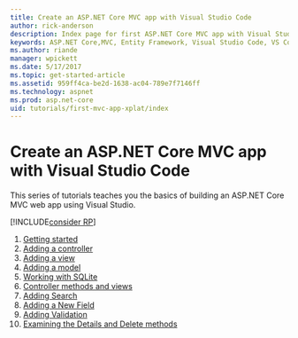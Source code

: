 ```yaml
---
title: Create an ASP.NET Core MVC app with Visual Studio Code
author: rick-anderson
description: Index page for first ASP.NET Core MVC app with Visual Studio Code
keywords: ASP.NET Core,MVC, Entity Framework, Visual Studio Code, VS Code
ms.author: riande
manager: wpickett
ms.date: 5/17/2017
ms.topic: get-started-article
ms.assetid: 959ff4ca-be2d-1638-ac04-789e7f7146ff
ms.technology: aspnet
ms.prod: asp.net-core
uid: tutorials/first-mvc-app-xplat/index
---
```

# Create an ASP.NET Core MVC app with Visual Studio Code

This series of tutorials teaches you the basics of building an ASP.NET Core MVC web app using Visual Studio. 

[!INCLUDE[consider RP](../../includes/razor.md)]

1. [Getting started](start-mvc.md)
2. [Adding a controller](adding-controller.md)
3. [Adding a view](adding-view.md)
4. [Adding a model](adding-model.md)
5. [Working with SQLite](working-with-sql.md)
6. [Controller methods and views](controller-methods-views.md)
7. [Adding Search](search.md)
8. [Adding a New Field](new-field.md)
9. [Adding Validation](validation.md)
10. [Examining the Details and Delete methods](xref:tutorials/first-mvc-app/details)
